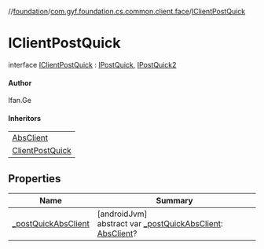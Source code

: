 //[foundation](../../../index.md)/[com.gyf.foundation.cs.common.client.face](../index.md)/[IClientPostQuick](index.md)

# IClientPostQuick

interface [IClientPostQuick](index.md) : [IPostQuick](../../com.gyf.foundation.cs.common.face/-i-post-quick/index.md), [IPostQuick2](../../com.gyf.foundation.cs.common.face/-i-post-quick2/index.md)

#### Author

Ifan.Ge

#### Inheritors

| |
|---|
| [AbsClient](../../com.gyf.foundation.cs.common.client/-abs-client/index.md) |
| [ClientPostQuick](../../com.gyf.foundation.cs.common.client/-client-post-quick/index.md) |

## Properties

| Name | Summary |
|---|---|
| [_postQuickAbsClient](_post-quick-abs-client.md) | [androidJvm]<br>abstract var [_postQuickAbsClient](_post-quick-abs-client.md): [AbsClient](../../com.gyf.foundation.cs.common.client/-abs-client/index.md)? |